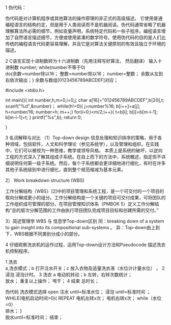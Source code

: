 ﻿1 伪代码：

伪代码是对计算机程序或其他算法的操作原理的非正式的高级描述。
它使用普通编程语言的结构约定，但是用于人类阅读而不是机器阅读。伪代码通常省略了机器理解算法所必需的细节，例如变量声明，系统特定代码和一些子程序。编程语言增加了自然语言描述细节，方便或使用紧凑的数学符号。使用伪代码的目的是人们比传统的编程语言代码更容易理解，并且它是对算法关键原则的有效且独立于环境的描述。

2 C语言实现十进制数转为十六进制数（先用注释写好算法，           然后翻译）
输入十进制数  number;
while(number不等于0)   
   do{余数=number除以16；
         整数=number除以16；
         number=整数；
         余数从左到右依次输出；}
         余数与数组[0123456789ABCDEF]对应；

#include <stdio.h>

  int main(){
  	int number,h,m=0,i=0,j;
  	char a[16]="012456789ABCDEF",b[20],t;
  	scanf("%d",&number)；
  	while(h!=0){
  	j=number%16;
  	b[i++]=a[j];
  	h=number/16;
  	number=h;
	  m++;}
	  for(i=0;i<m/2;i++){
	  	t=b[i];
	  	b[i]=b[m-i-1];
	  	b[m-i-1]=t;
	  }
  	printf("%s",b);
  	return 0;
  	
  }

3  名词解释与对比
（1）Top-down design
         信息处理和知识排序的策略，用于各种领域，包括软件，人文和科学理论（参见系统学），以及管理和组织。在实践中，它们可以被视为一种思维，教学或领导风格。
         本质上是系统的破坏，以逆向工程的方式深入了解其组成子系统。在自上而下的方法中，系统概述，指定但不详细说明任何第一级子系统。然后，每个子系统都会更详细地进行细化，有时在许多其他子系统级别中进行细化，直到整个规范缩减为基本元素。
   
2） Work breakdown structure (WBS)

   工作分解结构（WBS）[2]中的项目管理和系统工程，是一个可交付的一个项目的取向分解成更小的组分。工作分解结构是一个关键的项目可交付成果，可将团队的工作组织成可管理的部分。在项目管理知识体系（PMBOK 5）定义工作分解结构“总的层次分解范围的工作由执行项目团队完成项目目标和创建所需的交付。”

3）简述管理学 WBS 与 信息学Top-down区别
同：breaking down of a system to gain insight into its       compositional sub-systems 。
异：Top-down由上到下，WBS根据不同类别分成小的部分。

4  仔细观察洗衣机的运作过程，运用Top-down设计方法和Pseudocode 描述洗衣机控制程序。

1  洗衣   
           a,洗衣模式；b 打开注水开关；c 放入衣物及适量洗衣液（水位计计量水位） 。
 2 浸泡 
            浸泡计时。
  3  洗衣 
             a  电动机转动；b  左转，右转次数统计；                    
              放水；
              重复以上操作；
              甩干；
    4 结束 
              总时长；

伪代码
     洗衣模式选择
     open
     注水  until=标准水位；
     浸泡  until=标准时间 ；
     WHILE(电机启动时间>0){
                                 REPEAT 
                               电机左转x次；
                               电机右转x次；
      while（水位=0）  
            排水；               }        
        脱水until=标准时间；
        结束；  
